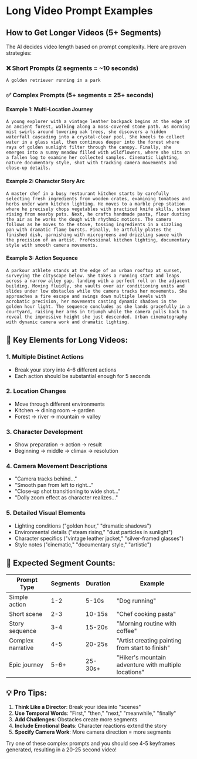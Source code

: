 # Long Video Prompt Examples

## How to Get Longer Videos (5+ Segments)

The AI decides video length based on prompt complexity. Here are proven strategies:

### ❌ Short Prompts (2 segments = ~10 seconds)
```
A golden retriever running in a park
```

### ✅ Complex Prompts (5+ segments = 25+ seconds)

#### Example 1: Multi-Location Journey
```
A young explorer with a vintage leather backpack begins at the edge of an ancient forest, walking along a moss-covered stone path. As morning mist swirls around towering oak trees, she discovers a hidden waterfall cascading into a crystal-clear pool. She kneels to collect water in a glass vial, then continues deeper into the forest where rays of golden sunlight filter through the canopy. Finally, she emerges into a sunny meadow filled with wildflowers, where she sits on a fallen log to examine her collected samples. Cinematic lighting, nature documentary style, shot with tracking camera movements and close-up details.
```

#### Example 2: Character Story Arc  
```
A master chef in a busy restaurant kitchen starts by carefully selecting fresh ingredients from wooden crates, examining tomatoes and herbs under warm kitchen lighting. He moves to a marble prep station where he precisely chops vegetables with practiced knife skills, steam rising from nearby pots. Next, he crafts handmade pasta, flour dusting the air as he works the dough with rhythmic motions. The camera follows as he moves to the stove, tossing ingredients in a sizzling pan with dramatic flame bursts. Finally, he artfully plates the finished dish, garnishing with microgreens and drizzling sauce with the precision of an artist. Professional kitchen lighting, documentary style with smooth camera movements.
```

#### Example 3: Action Sequence
```
A parkour athlete stands at the edge of an urban rooftop at sunset, surveying the cityscape below. She takes a running start and leaps across a narrow alley gap, landing with a perfect roll on the adjacent building. Moving fluidly, she vaults over air conditioning units and slides under low obstacles while the camera tracks her movements. She approaches a fire escape and swings down multiple levels with acrobatic precision, her movements casting dynamic shadows in the golden hour light. The sequence concludes as she lands gracefully in a courtyard, raising her arms in triumph while the camera pulls back to reveal the impressive height she just descended. Urban cinematography with dynamic camera work and dramatic lighting.
```

## 🎯 Key Elements for Long Videos:

### 1. **Multiple Distinct Actions**
- Break your story into 4-6 different actions
- Each action should be substantial enough for 5 seconds

### 2. **Location Changes**
- Move through different environments
- Kitchen → dining room → garden
- Forest → river → mountain → valley

### 3. **Character Development**
- Show preparation → action → result
- Beginning → middle → climax → resolution

### 4. **Camera Movement Descriptions**
- "Camera tracks behind..."
- "Smooth pan from left to right..."
- "Close-up shot transitioning to wide shot..."
- "Dolly zoom effect as character realizes..."

### 5. **Detailed Visual Elements**
- Lighting conditions ("golden hour," "dramatic shadows")
- Environmental details ("steam rising," "dust particles in sunlight")
- Character specifics ("vintage leather jacket," "silver-framed glasses")
- Style notes ("cinematic," "documentary style," "artistic")

## 📏 Expected Segment Counts:

| Prompt Type | Segments | Duration | Example |
|-------------|----------|----------|---------|
| Simple action | 1-2 | 5-10s | "Dog running" |
| Short scene | 2-3 | 10-15s | "Chef cooking pasta" |
| Story sequence | 3-4 | 15-20s | "Morning routine with coffee" |
| Complex narrative | 4-5 | 20-25s | "Artist creating painting from start to finish" |
| Epic journey | 5-6+ | 25-30s+ | "Hiker's mountain adventure with multiple locations" |

## 💡 Pro Tips:

1. **Think Like a Director**: Break your idea into "scenes"
2. **Use Temporal Words**: "First," "then," "next," "meanwhile," "finally"
3. **Add Challenges**: Obstacles create more segments
4. **Include Emotional Beats**: Character reactions extend the story
5. **Specify Camera Work**: More camera direction = more segments

Try one of these complex prompts and you should see 4-5 keyframes generated, resulting in a 20-25 second video!
